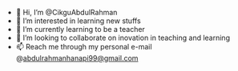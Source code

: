- 👋 Hi, I’m @CikguAbdulRahman
- 👀 I’m interested in learning new stuffs
- 🌱 I’m currently learning to be a teacher
- 💞️ I’m looking to collaborate on inovation in teaching and learning
- 📫 Reach me through my personal e-mail @abdulrahmanhanapi99@gmail.com

<!---
CikguAbdulRahman/CikguAbdulRahman is a ✨ special ✨ repository because its `README.md` (this file) appears on your GitHub profile.
You can click the Preview link to take a look at your changes.
--->
